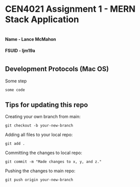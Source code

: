 # CEN4021 Assignment 1 - MERN Stack Application
#
#### Name - Lance McMahon
#### FSUID - ljm19a
#

## Development Protocols (Mac OS)

Some step
```
some code
```

## Tips for updating this repo

Creating your own branch from main:
```
git checkout -b your-new-branch
```

Adding all files to your local repo:
```
git add .
```

Committing the changes to local repo:
```
git commit -m "Made changes to x, y, and z."
```

Pushing the changes to main repo:
```
git push origin your-new-branch
```
